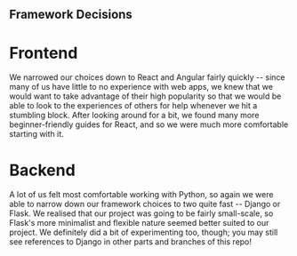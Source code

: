 ## Framework Decisions

# Frontend

We narrowed our choices down to React and Angular fairly quickly -- since many of us have little to no experience with web apps, we knew that we would want to take advantage of their high popularity so that we would be able to look to the experiences of others for help whenever we hit a stumbling block. After looking around for a bit, we found many more beginner-friendly guides for React, and so we were much more comfortable starting with it.

# Backend

A lot of us felt most comfortable working with Python, so again we were able to narrow down our framework choices to two quite fast -- Django or Flask. We realised that our project was going to be fairly small-scale, so Flask's more minimalist and flexible nature seemed better suited to our project. We definitely did a bit of experimenting too, though; you may still see references to Django in other parts and branches of this repo!
